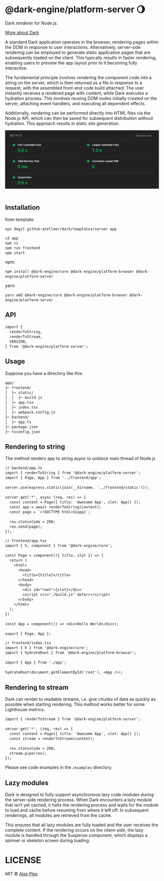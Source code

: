 # @dark-engine/platform-server 🌖

Dark renderer for Node.js.

[More about Dark](https://github.com/atellmer/dark)

A standard Dark application operates in the browser, rendering pages within the DOM in response to user interactions. Alternatively, server-side rendering can be employed to generate static application pages that are subsequently loaded on the client. This typically results in faster rendering, enabling users to preview the app layout prior to it becoming fully interactive.

The fundamental principle involves rendering the component code into a string on the server, which is then returned as a file in response to a request, with the assembled front-end code build attached. The user instantly receives a rendered page with content, while Dark executes a hydration process. This involves reusing DOM nodes initially created on the server, attaching event handlers, and executing all dependent effects.

Additionally, rendering can be performed directly into HTML files via the Node.js API, which can then be saved for subsequent distribution without hydration. This approach results in static site generation.

<div align="center"> 
  <img src="./assets/lighthouse.png">
</div>
<br />

## Installation

from template:
```
npx degit github:atellmer/dark/templates/server app
```

```
cd app
npm ci
npm run frontend
npm start
```

npm:
```
npm install @dark-engine/core @dark-engine/platform-browser @dark-engine/platform-server
```

yarn:
```
yarn add @dark-engine/core @dark-engine/platform-browser @dark-engine/platform-server
```

## API

```tsx
import {
  renderToString,
  renderToStream,
  VERSION,
} from '@dark-engine/platform-server';
```

## Usage
Suppose you have a directory like this:

```
app/
├─ frontend/
│  ├─ static/
│  │  ├─ build.js
│  ├─ app.tsx
│  ├─ index.tsx
│  ├─ webpack.config.js
├─ backend/
│  ├─ app.ts
├─ package.json
├─ tsconfig.json
```

## Rendering to string

The method renders app to string async to unblock main thread of Node.js

```tsx
// backend/app.ts
import { renderToString } from '@dark-engine/platform-server';
import { Page, App } from '../frontend/app';

server.use(express.static(join(__dirname, '../frontend/static')));

server.get('*', async (req, res) => {
  const content = Page({ title: 'Awesome App', slot: App() });
  const app = await renderToString(content);
  const page = `<!DOCTYPE html>${app}`;

  res.statusCode = 200;
  res.send(page);
});
```

```tsx
// frontend/app.tsx
import { h, component } from '@dark-engine/core';

const Page = component(({ title, slot }) => {
  return (
    <html>
      <head>
        <title>{title}</title>
      </head>
      <body>
        <div id="root">{slot}</div>
        <script src="./build.js" defer></script>
      </body>
    </html>
  );
})

const App = component(() => <div>Hello World</div>);

export { Page, App };
```

```tsx
// frontend/index.tsx
import { h } from '@dark-engine/core';
import { hydrateRoot } from '@dark-engine/platform-browser';

import { App } from './app';

hydrateRoot(document.getElementById('root'), <App />);
```

## Rendering to stream

Dark can render to readable streams, i.e. give chunks of data as quickly as possible when starting rendering. This method works better for some Lighthouse metrics.

```tsx
import { renderToStream } from '@dark-engine/platform-server';

server.get('*', (req, res) => {
  const content = Page({ title: 'Awesome App', slot: App() });
  const stream = renderToStream(content);

  res.statusCode = 200;
  stream.pipe(res);
});
```
Please see code examples in the `/examples` directory.

## Lazy modules

Dark is designed to fully support asynchronous lazy code modules during the server-side rendering process. When Dark encounters a lazy module that isn’t yet cached, it halts the rendering process and waits for the module to load and cache before resuming from where it left off. In subsequent renderings, all modules are retrieved from the cache.

This ensures that all lazy modules are fully loaded and the user receives the complete content. If the rendering occurs on the client-side, the lazy module is handled through the Suspense component, which displays a spinner or skeleton screen during loading.

# LICENSE

MIT © [Alex Plex](https://github.com/atellmer)

